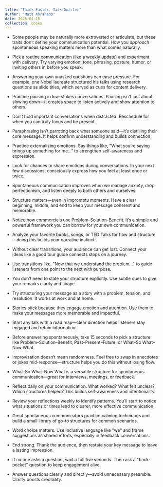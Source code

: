```yaml
---
title: "Think Faster, Talk Smarter"
author: "Matt Abrahams"
date: 2025-04-15
collection: books
---
```



- Some people may be naturally more extroverted or articulate, but these traits don’t define your communication potential. How you *approach* spontaneous speaking matters more than what comes naturally.

- Pick a routine communication (like a weekly update) and experiment with delivery. Try varying emotion, tone, phrasing, posture, humor, or inviting others in before you speak.

- Answering your own unasked questions can ease pressure. For example, one Nobel laureate structured his talks using research questions as slide titles, which served as cues for content delivery.

- Practice pausing in low-stakes conversations. Pausing isn't just about slowing down—it creates space to listen actively and show attention to others.

- Don’t hold important conversations when distracted. Reschedule for when you can truly focus and be present.

- Paraphrasing isn’t parroting back what someone said—it’s distilling their core message. It helps confirm understanding and builds connection.

- Practice externalizing emotions. Say things like, "What you’re saying brings up something for me..." to strengthen self-awareness and expression.

- Look for chances to share emotions during conversations. In your next few discussions, consciously express how you feel at least once or twice.

- Spontaneous communication improves when we manage anxiety, drop perfectionism, and listen deeply to both others and ourselves.

- Structure matters—even in impromptu moments. Have a clear beginning, middle, and end to keep your message coherent and memorable.

- Notice how commercials use Problem–Solution–Benefit. It’s a simple and powerful framework you can borrow for your own communication.

- Analyze your favorite books, songs, or TED Talks for flow and structure—doing this builds your narrative instinct.

- Without clear transitions, your audience can get lost. Connect your ideas like a good tour guide connects stops on a journey.

- Use transitions like, "Now that we understand the problem..." to guide listeners from one point to the next with purpose.

- You don’t need to state your structure explicitly. Use subtle cues to give your remarks clarity and shape.

- Try structuring your message as a story with a problem, tension, and resolution. It works at work and at home.

- Stories stick because they engage emotion and attention. Use them to make your messages more memorable and impactful.

- Start any talk with a road map—clear direction helps listeners stay engaged and retain information.

- Before answering spontaneously, take 15 seconds to pick a structure like Problem–Solution–Benefit, Past–Present–Future, or What–So What–Now What.

- Improvisation doesn’t mean randomness. Feel free to swap in anecdotes or jokes mid-response—structure helps you do this without losing flow.

- What–So What–Now What is a versatile structure for spontaneous communication—great for interviews, meetings, or feedback.

- Reflect daily on your communication. What worked? What felt unclear? Which structures helped? This builds self-awareness and intentionality.

- Review your reflections weekly to identify patterns. You’ll start to notice what situations or times lead to clearer, more effective communication.

- Great spontaneous communicators practice calming techniques and build a small library of go-to structures for common scenarios.

- Word choice matters. Use inclusive language like "we" and frame suggestions as shared efforts, especially in feedback conversations.

- End strong. Thank the audience, then restate your key message to leave a lasting impression.

- If no one asks a question, wait a full five seconds. Then ask a "back-pocket" question to keep engagement alive.

- Answer questions clearly and directly—avoid unnecessary preamble. Clarity boosts credibility.

